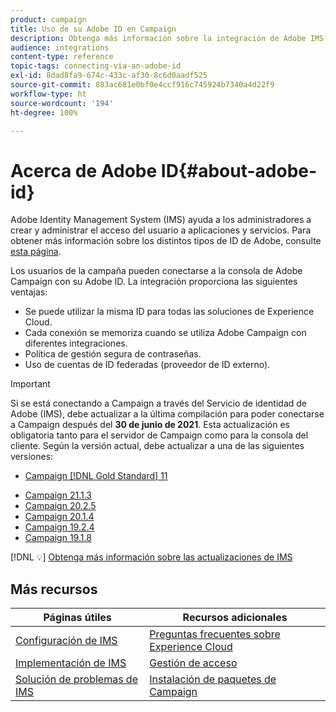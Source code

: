 ```yaml
---
product: campaign
title: Uso de su Adobe ID en Campaign
description: Obtenga más información sobre la integración de Adobe IMS
audience: integrations
content-type: reference
topic-tags: connecting-via-an-adobe-id
exl-id: 8dad8fa9-674c-433c-af30-8c6d0aadf525
source-git-commit: 883ac681e0bf0e4ccf916c745924b7340a4d22f9
workflow-type: ht
source-wordcount: '194'
ht-degree: 100%

---
```


# Acerca de Adobe ID{#about-adobe-id}

Adobe Identity Management System (IMS) ayuda a los administradores a crear y administrar el acceso del usuario a aplicaciones y servicios. Para obtener más información sobre los distintos tipos de ID de Adobe, consulte [esta página](https://helpx.adobe.com/es/enterprise/using/identity.html).

Los usuarios de la campaña pueden conectarse a la consola de Adobe Campaign con su Adobe ID. La integración proporciona las siguientes ventajas:

* Se puede utilizar la misma ID para todas las soluciones de Experience Cloud.
* Cada conexión se memoriza cuando se utiliza Adobe Campaign con diferentes integraciones.
* Política de gestión segura de contraseñas.
* Uso de cuentas de ID federadas (proveedor de ID externo).


>[!IMPORTANT]
>
>Si se está conectando a Campaign a través del Servicio de identidad de Adobe (IMS), debe actualizar a la última compilación para poder conectarse a Campaign después del **30 de junio de 2021**. Esta actualización es obligatoria tanto para el servidor de Campaign como para la consola del cliente. Según la versión actual, debe actualizar a una de las siguientes versiones:
>
> * [Campaign [!DNL Gold Standard] 11](../../rn/using/gold-standard.md)
* [Campaign 21.1.3](../../rn/using/latest-release.md)
* [Campaign 20.2.5](../../rn/using/release--20-2.md)
* [Campaign 20.1.4](../../rn/using/release--20-1.md)
* [Campaign 19.2.4](../../rn/using/release--19-2.md)
* [Campaign 19.1.8](../../rn/using/release--19-1.md)

[!DNL :bulb:] [Obtenga más información sobre las actualizaciones de IMS](../../technotes/ims-updates.md)


## Más recursos

| Páginas útiles | Recursos adicionales |
|---|---|
| [Configuración de IMS](../../integrations/using/configuring-ims.md) | [Preguntas frecuentes sobre Experience Cloud](https://experienceleague.adobe.com/docs/core-services/interface/manage-users-and-products/faq.html?lang=es) |
| [Implementación de IMS](../../integrations/using/implementing-ims.md) | [Gestión de acceso](../../platform/using/access-management.md) |
| [Solución de problemas de IMS](../../integrations/using/ims-troubleshooting.md) | [Instalación de paquetes de Campaign](../../installation/using/installing-campaign-standard-packages.md) |
